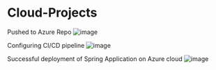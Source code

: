 # Cloud-Projects
 
Pushed to Azure Repo
![image](https://user-images.githubusercontent.com/82224979/181864572-535cf17a-a042-456d-860a-f09d10322a30.png)

Configuring CI/CD pipeline
![image](https://user-images.githubusercontent.com/82224979/181864663-f06bd83c-d663-465a-9ec7-e59386e1299e.png)

Successful deployment of Spring Application on Azure cloud
![image](https://user-images.githubusercontent.com/82224979/181864735-22bdac9f-a198-4d49-a532-9b6bc48d0817.png)

